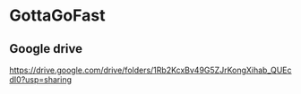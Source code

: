 # GottaGoFast

## Google drive
https://drive.google.com/drive/folders/1Rb2KcxBv49G5ZJrKongXihab_QUEcdI0?usp=sharing
